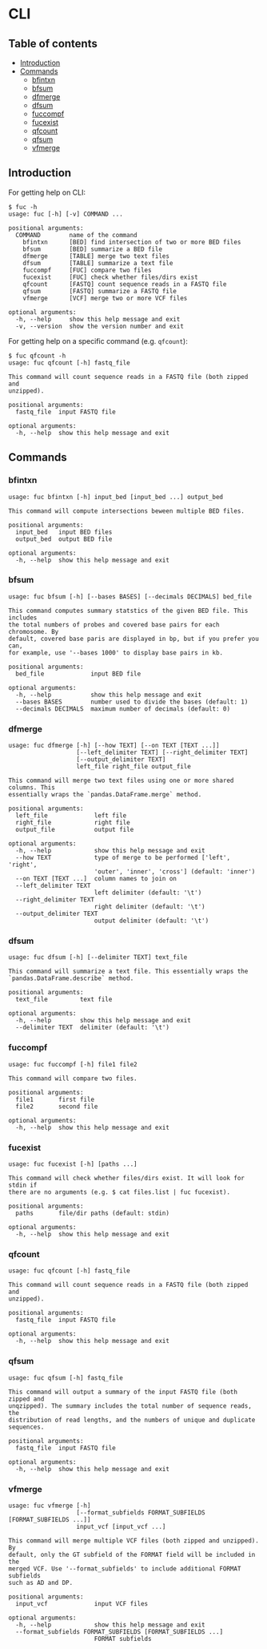 # CLI

## Table of contents

* [Introduction](#Introduction)
* [Commands](#Commands)
	* [bfintxn](#bfintxn) 
	* [bfsum](#bfsum) 
	* [dfmerge](#dfmerge) 
	* [dfsum](#dfsum) 
	* [fuccompf](#fuccompf) 
	* [fucexist](#fucexist) 
	* [qfcount](#qfcount) 
	* [qfsum](#qfsum) 
	* [vfmerge](#vfmerge) 

## Introduction <a name="Introduction"></a>

For getting help on CLI:

```
$ fuc -h
usage: fuc [-h] [-v] COMMAND ...

positional arguments:
  COMMAND        name of the command
    bfintxn      [BED] find intersection of two or more BED files
    bfsum        [BED] summarize a BED file
    dfmerge      [TABLE] merge two text files
    dfsum        [TABLE] summarize a text file
    fuccompf     [FUC] compare two files
    fucexist     [FUC] check whether files/dirs exist
    qfcount      [FASTQ] count sequence reads in a FASTQ file
    qfsum        [FASTQ] summarize a FASTQ file
    vfmerge      [VCF] merge two or more VCF files

optional arguments:
  -h, --help     show this help message and exit
  -v, --version  show the version number and exit
```

For getting help on a specific command (e.g. `qfcount`):

```
$ fuc qfcount -h
usage: fuc qfcount [-h] fastq_file

This command will count sequence reads in a FASTQ file (both zipped and
unzipped).

positional arguments:
  fastq_file  input FASTQ file

optional arguments:
  -h, --help  show this help message and exit
```

## Commands <a name="Commands"></a>

### bfintxn <a name="bfintxn"></a>

```
usage: fuc bfintxn [-h] input_bed [input_bed ...] output_bed

This command will compute intersections beween multiple BED files.

positional arguments:
  input_bed   input BED files
  output_bed  output BED file

optional arguments:
  -h, --help  show this help message and exit
```

### bfsum <a name="bfsum"></a>

```
usage: fuc bfsum [-h] [--bases BASES] [--decimals DECIMALS] bed_file

This command computes summary statstics of the given BED file. This includes
the total numbers of probes and covered base pairs for each chromosome. By
default, covered base paris are displayed in bp, but if you prefer you can,
for example, use '--bases 1000' to display base pairs in kb.

positional arguments:
  bed_file             input BED file

optional arguments:
  -h, --help           show this help message and exit
  --bases BASES        number used to divide the bases (default: 1)
  --decimals DECIMALS  maximum number of decimals (default: 0)
```

### dfmerge <a name="dfmerge"></a>

```
usage: fuc dfmerge [-h] [--how TEXT] [--on TEXT [TEXT ...]]
                   [--left_delimiter TEXT] [--right_delimiter TEXT]
                   [--output_delimiter TEXT]
                   left_file right_file output_file

This command will merge two text files using one or more shared columns. This
essentially wraps the `pandas.DataFrame.merge` method.

positional arguments:
  left_file             left file
  right_file            right file
  output_file           output file

optional arguments:
  -h, --help            show this help message and exit
  --how TEXT            type of merge to be performed ['left', 'right',
                        'outer', 'inner', 'cross'] (default: 'inner')
  --on TEXT [TEXT ...]  column names to join on
  --left_delimiter TEXT
                        left delimiter (default: '\t')
  --right_delimiter TEXT
                        right delimiter (default: '\t')
  --output_delimiter TEXT
                        output delimiter (default: '\t')
```

### dfsum <a name="dfsum"></a>

```
usage: fuc dfsum [-h] [--delimiter TEXT] text_file

This command will summarize a text file. This essentially wraps the
`pandas.DataFrame.describe` method.

positional arguments:
  text_file         text file

optional arguments:
  -h, --help        show this help message and exit
  --delimiter TEXT  delimiter (default: '\t')
```

### fuccompf <a name="fuccompf"></a>

```
usage: fuc fuccompf [-h] file1 file2

This command will compare two files.

positional arguments:
  file1       first file
  file2       second file

optional arguments:
  -h, --help  show this help message and exit
```

### fucexist <a name="fucexist"></a>

```
usage: fuc fucexist [-h] [paths ...]

This command will check whether files/dirs exist. It will look for stdin if
there are no arguments (e.g. $ cat files.list | fuc fucexist).

positional arguments:
  paths       file/dir paths (default: stdin)

optional arguments:
  -h, --help  show this help message and exit
```

### qfcount <a name="qfcount"></a>

```
usage: fuc qfcount [-h] fastq_file

This command will count sequence reads in a FASTQ file (both zipped and
unzipped).

positional arguments:
  fastq_file  input FASTQ file

optional arguments:
  -h, --help  show this help message and exit
```

### qfsum <a name="qfsum"></a>

```
usage: fuc qfsum [-h] fastq_file

This command will output a summary of the input FASTQ file (both zipped and
unqzipped). The summary includes the total number of sequence reads, the
distribution of read lengths, and the numbers of unique and duplicate
sequences.

positional arguments:
  fastq_file  input FASTQ file

optional arguments:
  -h, --help  show this help message and exit
```

### vfmerge <a name="vfmerge"></a>

```
usage: fuc vfmerge [-h]
                   [--format_subfields FORMAT_SUBFIELDS [FORMAT_SUBFIELDS ...]]
                   input_vcf [input_vcf ...]

This command will merge multiple VCF files (both zipped and unzipped). By
default, only the GT subfield of the FORMAT field will be included in the
merged VCF. Use '--format_subfields' to include additional FORMAT subfields
such as AD and DP.

positional arguments:
  input_vcf             input VCF files

optional arguments:
  -h, --help            show this help message and exit
  --format_subfields FORMAT_SUBFIELDS [FORMAT_SUBFIELDS ...]
                        FORMAT subfields
```

